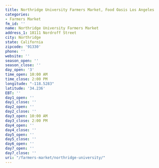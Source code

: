 ```yaml
---
title: Northridge University Farmers Market, Food Oasis Los Angeles
categories:
- Farmers Market
fm_id: ''
name: Northridge University Farmers Market
address_1: 18111 Nordroff Street
city: Northridge
state: California
zipcode: '91330'
phone: ''
website: ''
season_open: ''
season_close: ''
day_open: '3'
time_open: 10:00 AM
time_close: 2:00 PM
longitude: "-118.5283"
latitude: '34.236'
EBT: ''
day1_open: ''
day1_close: ''
day2_open: ''
day2_close: ''
day3_open: 10:00 AM
day3_close: 2:00 PM
day4_open: ''
day4_close: ''
day5_open: ''
day5_close: ''
day6_open: ''
day7_open: ''
day7_close: ''
uri: "/farmers-market/northridge-university/"
---
```


